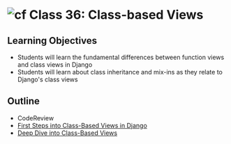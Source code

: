 # ![cf](http://i.imgur.com/7v5ASc8.png) Class 36: Class-based Views

## Learning Objectives

- Students will learn the fundamental differences between function views and class views in Django
- Students will learn about class inheritance and mix-ins as they relate to Django's class views

## Outline
- CodeReview
- [First Steps into Class-Based Views in Django]
- [Deep Dive into Class-Based Views]
<!-- [Hyperlinks] -->


<!-- links -->
[First Steps into Class-Based Views in Django]: ./notes/intro_cbv.md
[Deep Dive into Class-Based Views]: ./notes/deep_cbv.md
<!-- [Hyperlinks]: To supporting materials -->
